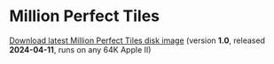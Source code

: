 # Million Perfect Tiles

[Download latest Million Perfect Tiles disk image](https://github.com/a2-4am/million-perfect-tiles/releases/latest/download/Million.Perfect.Tiles.po) (version **1.0**, released **2024-04-11**, runs on any 64K Apple II)
